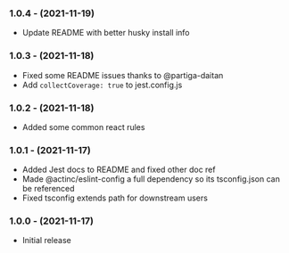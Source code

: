 ### 1.0.4 - (2021-11-19)

* Update README with better husky install info

### 1.0.3 - (2021-11-18)

* Fixed some README issues thanks to @partiga-daitan
* Add `collectCoverage: true` to jest.config.js

### 1.0.2 - (2021-11-18)

* Added some common react rules

### 1.0.1 - (2021-11-17)

* Added Jest docs to README and fixed other doc ref
* Made @actinc/eslint-config a full dependency so its tsconfig.json can be referenced
* Fixed tsconfig extends path for downstream users

### 1.0.0 - (2021-11-17)

* Initial release
